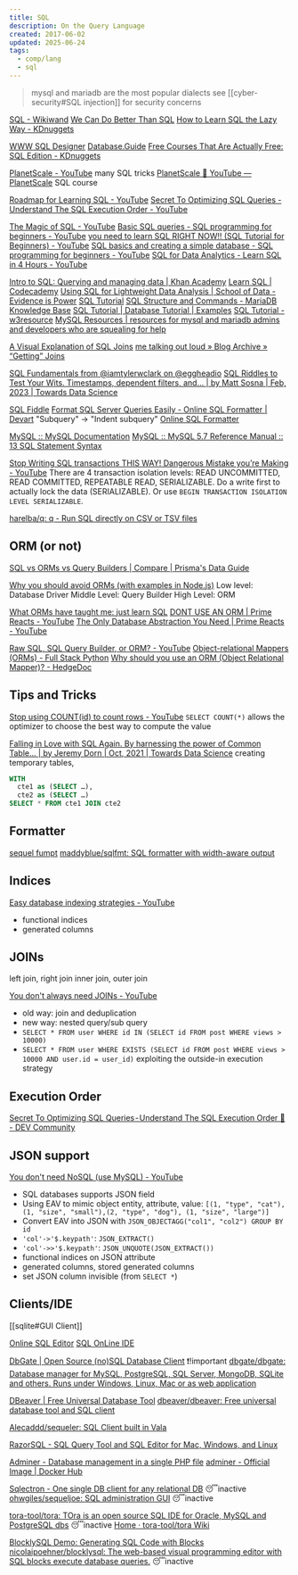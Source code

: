 ```yaml
---
title: SQL
description: On the Query Language
created: 2017-06-02
updated: 2025-06-24
tags:
  - comp/lang
  - sql
---
```


> mysql and mariadb are the most popular dialects
> see [[cyber-security#SQL injection]] for security concerns

[SQL - Wikiwand](https://www.wikiwand.com/en/SQL)
[We Can Do Better Than SQL](https://edgedb.com/blog/we-can-do-better-than-sql/)
[How to Learn SQL the Lazy Way - KDnuggets](https://www.kdnuggets.com/how-to-learn-sql-the-lazy-way)

[WWW SQL Designer](https://ondras.zarovi.cz/sql/demo/)
[Database.Guide](https://database.guide/)
[Free Courses That Are Actually Free: SQL Edition - KDnuggets](https://www.kdnuggets.com/free-courses-that-are-actually-free-sql-edition)

[PlanetScale - YouTube](https://www.youtube.com/@PlanetScale) many SQL tricks
[PlanetScale 🤝 YouTube — PlanetScale](https://planetscale.com/youtube) SQL course

[Roadmap for Learning SQL - YouTube](https://www.youtube.com/watch?v=yMqldbY2AAg)
[Secret To Optimizing SQL Queries - Understand The SQL Execution Order - YouTube](https://www.youtube.com/watch?v=BHwzDmr6d7s)

[The Magic of SQL - YouTube](https://www.youtube.com/c/TheMagicofSQL)
[Basic SQL queries - SQL programming for beginners - YouTube](https://www.youtube.com/watch?v=tK-HXzuUunI)
[you need to learn SQL RIGHT NOW!! (SQL Tutorial for Beginners) - YouTube](https://www.youtube.com/watch?v=xiUTqnI6xk8)
[SQL basics and creating a simple database - SQL programming for beginners - YouTube](https://www.youtube.com/watch?v=sHQhc5Jz6SQ)
[SQL for Data Analytics - Learn SQL in 4 Hours - YouTube](https://www.youtube.com/watch?v=7mz73uXD9DA)

[Intro to SQL: Querying and managing data | Khan Academy](https://www.khanacademy.org/computing/computer-programming/sql)
[Learn SQL | Codecademy](https://www.codecademy.com/learn/learn-sql)
[Using SQL for Lightweight Data Analysis | School of Data - Evidence is Power](http://schoolofdata.org/2013/03/26/using-sql-for-lightweight-data-analysis/)
[SQL Tutorial](http://www.tutorialspoint.com/sql/)
[SQL Structure and Commands - MariaDB Knowledge Base](https://mariadb.com/kb/en/mariadb/sql-structure-and-commands/)
[SQL Tutorial | Database Tutorial | Examples](http://www.dofactory.com/sql/tutorial)
[SQL Tutorial - w3resource](https://www.w3resource.com/sql/tutorials.php)
[MySQL Resources | resources for mysql and mariadb admins and developers who are squealing for help](http://mysqlresources.com/)

[A Visual Explanation of SQL Joins](https://blog.codinghorror.com/a-visual-explanation-of-sql-joins/)
[me talking out loud » Blog Archive » “Getting” Joins](http://www.khankennels.com/blog/index.php/archives/2007/04/20/getting-joins/)

[SQL Fundamentals from @iamtylerwclark on @eggheadio](https://egghead.io/courses/sql-fundamentals)
[SQL Riddles to Test Your Wits. Timestamps, dependent filters, and… | by Matt Sosna | Feb, 2023 | Towards Data Science](https://towardsdatascience.com/sql-riddles-to-test-your-wits-8ce31202ae7f)

[SQL Fiddle](http://sqlfiddle.com/)
[Format SQL Server Queries Easily - Online SQL Formatter | Devart](http://www.sql-format.com/) "Subquery" -> "Indent subquery"
[Online SQL Formatter](http://www.tutorialspoint.com/online_sql_formatter.htm)

[MySQL :: MySQL Documentation](https://dev.mysql.com/doc/)
[MySQL :: MySQL 5.7 Reference Manual :: 13 SQL Statement Syntax](https://dev.mysql.com/doc/refman/5.7/en/sql-syntax.html)

[Stop Writing SQL transactions THIS WAY! Dangerous Mistake you’re Making - YouTube](https://www.youtube.com/watch?v=R2a3soJcMU8) There are 4 transaction isolation levels: READ UNCOMMITTED, READ COMMITTED, REPEATABLE READ, SERIALIZABLE. Do a write first to actually lock the data (SERIALIZABLE). Or use `BEGIN TRANSACTION ISOLATION LEVEL SERIALIZABLE`.

[harelba/q: q - Run SQL directly on CSV or TSV files](https://github.com/harelba/q)

## ORM (or not)

[SQL vs ORMs vs Query Builders | Compare | Prisma's Data Guide](https://www.prisma.io/dataguide/types/relational/comparing-sql-query-builders-and-orms)

[Why you should avoid ORMs (with examples in Node.js)](https://blog.logrocket.com/why-you-should-avoid-orms-with-examples-in-node-js-e0baab73fa5)
Low level: Database Driver
Middle Level: Query Builder
High Level: ORM

[What ORMs have taught me: just learn SQL](https://wozniak.ca/blog/2014/08/03/1/index.html?utm_source=tuicool&amp%3Butm_medium=referral)
[DONT USE AN ORM | Prime Reacts - YouTube](https://www.youtube.com/watch?v=bpGvVI7NM_k)
[The Only Database Abstraction You Need | Prime Reacts - YouTube](https://www.youtube.com/watch?v=nWchov5Do-o)

[Raw SQL, SQL Query Builder, or ORM? - YouTube](https://www.youtube.com/watch?v=x1fCJ7sUXCM)
[Object-relational Mappers (ORMs) - Full Stack Python](https://www.fullstackpython.com/object-relational-mappers-orms.html)
[Why should you use an ORM (Object Relational Mapper)? - HedgeDoc](https://monadical.com/posts/why-use-orm.html)

## Tips and Tricks

[Stop using COUNT(id) to count rows - YouTube](https://www.youtube.com/watch?v=H6juZ8c_Nu8) `SELECT COUNT(*)` allows the optimizer to choose the best way to compute the value

[Falling in Love with SQL Again. By harnessing the power of Common Table… | by Jeremy Dorn | Oct, 2021 | Towards Data Science](https://towardsdatascience.com/falling-in-love-with-sql-again-169d7fa56e47) creating temporary tables,

```sql
WITH
  cte1 as (SELECT …),
  cte2 as (SELECT …)
SELECT * FROM cte1 JOIN cte2
```

## Formatter

[sequel fumpt](https://sqlfum.pt/)
[maddyblue/sqlfmt: SQL formatter with width-aware output](https://github.com/maddyblue/sqlfmt)

## Indices

[Easy database indexing strategies - YouTube](https://www.youtube.com/watch?v=IcIkjfXoHV4)

- functional indices
- generated columns

## JOINs

left join, right join
inner join, outer join

[You don't always need JOINs - YouTube](https://www.youtube.com/watch?v=5hsl47I3svw)

- old way: join and deduplication
- new way: nested query/sub query
- `SELECT * FROM user WHERE id IN (SELECT id FROM post WHERE views > 10000)`
- `SELECT * FROM user WHERE EXISTS (SELECT id FROM post WHERE views > 10000 AND user.id = user_id)` exploiting the outside-in execution strategy

## Execution Order

[Secret To Optimizing SQL Queries - Understand The SQL Execution Order 🚀 - DEV Community](https://dev.to/kanani_nirav/secret-to-optimizing-sql-queries-understand-the-sql-execution-order-28m1)

## JSON support

[You don't need NoSQL (use MySQL) - YouTube](https://www.youtube.com/watch?v=QZBxgX2OWbI)

- SQL databases supports JSON field
- Using EAV to mimic object
  entity, attribute, value: `[(1, "type", "cat"), (1, "size", "small"),(2, "type", "dog"), (1, "size", "large")]`
- Convert EAV into JSON with `JSON_OBJECTAGG("col1", "col2") GROUP BY id`
- `'col'->'$.keypath'`: `JSON_EXTRACT()`
- `'col'->>'$.keypath'`: `JSON_UNQUOTE(JSON_EXTRACT())`
- functional indices on JSON attribute
- generated columns, stored generated columns
- set JSON column invisible (from `SELECT *`)

## Clients/IDE

[[sqlite#GUI Client]]

[Online SQL Editor](https://www.programiz.com/sql/online-compiler/)
[SQL OnLine IDE](https://sqliteonline.com/)

[DbGate | Open Source (no)SQL Database Client](https://dbgate.org/) ❗!important
[dbgate/dbgate: Database manager for MySQL, PostgreSQL, SQL Server, MongoDB, SQLite and others. Runs under Windows, Linux, Mac or as web application](https://github.com/dbgate/dbgate)

[DBeaver | Free Universal Database Tool](https://dbeaver.io/)
[dbeaver/dbeaver: Free universal database tool and SQL client](https://github.com/dbeaver/dbeaver)

[Alecaddd/sequeler: SQL Client built in Vala](https://github.com/Alecaddd/sequeler)

[RazorSQL - SQL Query Tool and SQL Editor for Mac, Windows, and Linux](https://razorsql.com/)

[Adminer - Database management in a single PHP file](https://www.adminer.org/)
[adminer - Official Image | Docker Hub](https://hub.docker.com/_/adminer)

[Sqlectron - One single DB client for any relational DB](https://sqlectron.github.io/) 😴inactive
[ohwgiles/sequeljoe: SQL administration GUI](https://github.com/ohwgiles/sequeljoe) 😴inactive

[tora-tool/tora: TOra is an open source SQL IDE for Oracle, MySQL and PostgreSQL dbs](https://github.com/tora-tool/tora) 😴inactive
[Home · tora-tool/tora Wiki](https://github.com/tora-tool/tora/wiki)

[BlocklySQL Demo: Generating SQL Code with Blocks](https://www.dbinf.informatik.uni-wuerzburg.de/google-blockly-4efa0da/sql/index.html)
[nicolaipoehner/blocklysql: The web-based visual programming editor with SQL blocks execute database queries.](https://github.com/nicolaipoehner/blocklysql) 😴inactive

